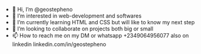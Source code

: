 - 👋 Hi, I’m @geostepheno
- 👀 I’m interested in web-development and softwares
- 🌱 I’m currently learning HTML and CSS but will like to know my next step
- 💞️ I’m looking to collaborate on projects both big or small
- 📫 How to reach me on my DM or whatsapp +2349064956077 also on linkedin  linkedin.com/in/geostepheno

<!---
geostepheno/geostepheno is a ✨ special ✨ repository because its `README.md` (this file) appears on your GitHub profile.
You can click the Preview link to take a look at your changes.
--->
